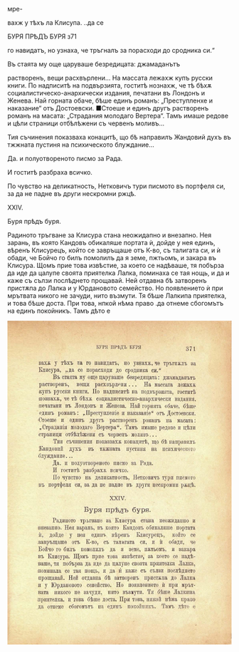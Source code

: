 ﻿

мре-

вахж у тѣхъ ла Клисупа. ..да се

БУРЯ ПРѢДЪ БУРЯ	з71

го навидатъ, но узнаха, че тръгналъ за порасходи до сродника си.“

Въ стаята му още царуваше безредицата: джамаданътъ

растворенъ, вещи расхвърлени... На массата лежахж купъ русски книги. По надписитѣ на подвързията, гоститѣ нознахж, че тѣ бѣхѫ социалистическо-анархически издания, печатани въ Лондонъ и Женева. Най горната обаче, бѣше единъ романъ: „Преступленхе и наказание“ отъ Достоевски. ■Стоеше и единъ другъ растворенъ романъ на масата: „Страдания молодаго Вертера“. Тамъ имаше редове и цѣли страници отбѣлѣжени съ червенъ моливъ...

Тия съчинения показваха конацитѣ, що бѣ направилъ Жандовий духъ въ тжжната пустиня на психическото блуждание...

Да. и полуотвореното писмо за Рада.

И гоститѣ разбраха всичко.

По чувство на деликатность, Нетковичъ тури писмото въ портфеля си, за да не падне въ други нескромни ржцѣ.

XXIV.

Буря прѣдъ буря.

Радиното тръгване за Клисура стана неожидапно и внезапно. Нея зарань, въ която Кандовъ обикаляше портата ѝ, дойде у нея единъ, вѣренъ Клисурецъ, който се завръщаше отъ К-во, съ талигата си, и ѝ обади, че Бойчо го билъ помолилъ да я земе, пжтьомъ, и закара въ Клисура. Щомъ прие това извѣстие, за което се надѣваше, тя побърза да иде да цалупе своята приятелка Лалка, поминаха се тая нощь, и да и каже съ сълзи послѣднето прощавай. Ней отдавна бѣ затворенъ пристѫпа до Лалка и у Юрдановото семейство. Но появлението ѝ при мрътвата никого не зачуди, нито възмути. Тя бѣше Лалкипа приятелка, и това бѣше доста. При това, нпкой нѣма право .да отнеме сбогомътъ на единъ покойникъ. Тамъ дѣто е

![original](images/414.jpg)

